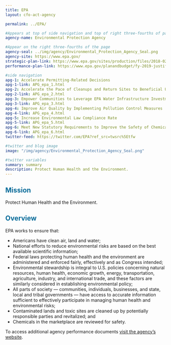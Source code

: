 ```yaml
---
title: EPA
layout: cfo-act-agency

permalink: ../EPA/

#Appears at top of side navigation and top of right three-fourths of page
agency-name: Environmental Protection Agency

#Appear on the right three-fourths of the page
agency-seal: ../img/agency/Environmental_Protection_Agency_Seal.png
agency-site: https://www.epa.gov/
strategic-plan-link: https://www.epa.gov/sites/production/files/2018-02/documents/fy-2018-2022-epa-strategic-plan.pdf
performance-plan-link: https://www.epa.gov/planandbudget/fy-2019-justification-appropriation-estimates-committee-appropriations

#side navigation
apg-1: Accelerate Permitting-Related Decisions
apg-1-link: APG_epa_1.html
apg-2: Accelerate the Pace of Cleanups and Return Sites to Beneficial Use
apg-2-link: APG_epa_2.html
apg-3: Empower Communities to Leverage EPA Water Infrastructure Investments
apg-3-link: APG_epa_3.html
apg-4: Improve Air Quality by Implementing Pollution Control Measures
apg-4-link: APG_epa_4.html
apg-5: Increase Environmental Law Compliance Rate
apg-5-link: APG_epa_5.html
apg-6: Meet New Statutory Requirements to Improve the Safety of Chemicals in Commerce
apg-6-link: APG_epa_6.html
twitter-feed: https://twitter.com/EPA?ref_src=twsrc%5Etfw

#twitter and blog image
image: "/img/agency/Environmental_Protection_Agency_Seal.png"

#twitter variables
summary: summary
description: Protect Human Health and the Environment.
---
```


<div class="usa-grid usa-graphic_list-row">
  <div class="usa-width-one-whole usa-media_block agency-page-section">
    <h2 style="color:#046b99;">Mission</h2>
    <p>Protect Human Health and the Environment.</p>
  </div>
</div>

<div class="usa-grid usa-graphic_list-row">
  <div class="usa-width-one-whole usa-media_block agency-page-section">
    <h2 style="color:#046b99;">Overview</h2>
    <p>EPA works to ensure that:
      <ul>
      <li>Americans have clean air, land and water;</li>
      <li>National efforts to reduce environmental risks are based on the best available scientific information;</li>
      <li>Federal laws protecting human health and the environment are administered and enforced fairly, effectively and as Congress intended;</li>
      <li>Environmental stewardship is integral to U.S. policies concerning natural resources, human health, economic growth, energy, transportation, agriculture, industry, and international trade, and these factors are similarly considered in establishing environmental policy;</li>
      <li>All parts of society &mdash; communities, individuals, businesses, and state, local and tribal governments &mdash; have access to accurate information sufficient to effectively participate in managing human health and environmental risks;</li>
      <li>Contaminated lands and toxic sites are cleaned up by potentially responsible parties and revitalized; and</li>
      <li>Chemicals in the marketplace are reviewed for safety. </li>
      </ul>
    </p>
  </div>
</div>

<div class="usa-grid usa-graphic_list-row">
  <div class="usa-width-one-whole usa-media_block">
    <p>To access additional agency performance documents <a href="https://www.epa.gov/planandbudget" target="_blank">visit the agency’s website</a>.</p>
  </div>
</div>
